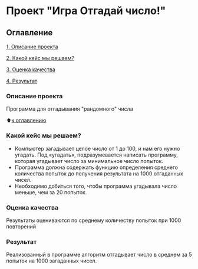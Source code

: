 # Проект "Игра Отгадай число!"

## Оглавление
[1. Описание проекта](https://github.com/EgorkaLS/SF_Egor/tree/main/Prog_0/Readme.md#Описание-проекта)

[2. Какой кейс мы решаем?](https://github.com/EgorkaLS/SF_Egor/tree/main/Prog_0/Readme.md#Какой-кейс-мы-решаем?)

[3. Оценка качества](https://github.com/EgorkaLS/SF_Egor/tree/main/Prog_0/Readme.md#Оценка-качества)

[4. Результат](https://github.com/EgorkaLS/SF_Egor/tree/main/Prog_0/Readme.md#Результат)

### Описание проекта
Программа для отгадывания "рандомного" числа 

:arrow_up:[к оглавлению](https://github.com/EgorkaLS/SF_Egor/tree/main/Prog_0/Readme.md#Оглавление)

### Какой кейс мы решаем?
- Компьютер загадывает целое число от 1 до 100, и нам его нужно угадать. Под «угадать», подразумевается написать программу, которая угадывает число за минимальное число попыток.    
- Программа должна содержать функцию определения среднего количества попыток до получения результата на 1000 отгаданных чисел.
- Необходимо добиться того, чтобы программа угадывала число меньше, чем за 20 попыток.

### Оценка качества
Результаты оцениваются по среднему количеству попыток при 1000 повторений

### Результат
Реализованный в программе алгоритм отгадывает число в среднем за 5 попыток на 1000 загаданных чисел.